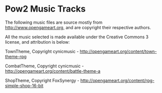 # Pow2 Music Tracks

The following music files are source mostly from http://www.opengameart.org, and are copyright their respective authors.

All the music selected is made available under the Creative Commons 3 license, and attribution is below:


TownTheme, Copyright cynicmusic - http://opengameart.org/content/town-theme-rpg

CombatTheme, Copyright cynicmusic - http://opengameart.org/content/battle-theme-a

ShopTheme, Copyright FoxSynergy - http://opengameart.org/content/rpg-simple-shop-16-bit